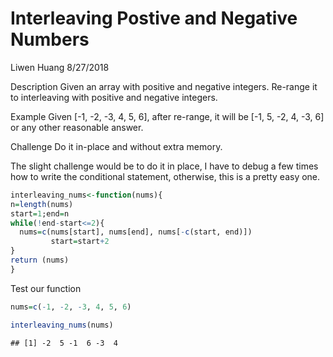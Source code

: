 Interleaving Postive and Negative Numbers
================
Liwen Huang
8/27/2018

Description Given an array with positive and negative integers. Re-range it to interleaving with positive and negative integers.

Example Given \[-1, -2, -3, 4, 5, 6\], after re-range, it will be \[-1, 5, -2, 4, -3, 6\] or any other reasonable answer.

Challenge Do it in-place and without extra memory.

The slight challenge would be to do it in place, I have to debug a few times how to write the conditional statement, otherwise, this is a pretty easy one.

``` r
interleaving_nums<-function(nums){
n=length(nums)
start=1;end=n
while(!end-start<=2){
  nums=c(nums[start], nums[end], nums[-c(start, end)])
         start=start+2
}
return (nums)
}
```

Test our function

``` r
nums=c(-1, -2, -3, 4, 5, 6)

interleaving_nums(nums)
```

    ## [1] -2  5 -1  6 -3  4
